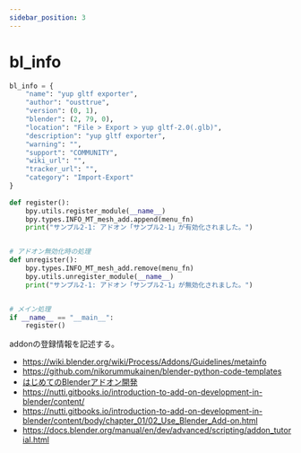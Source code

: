 ```yaml
---
sidebar_position: 3
---
```


# bl_info

```py
bl_info = {
    "name": "yup gltf exporter",
    "author": "ousttrue",
    "version": (0, 1),
    "blender": (2, 79, 0),
    "location": "File > Export > yup gltf-2.0(.glb)",
    "description": "yup gltf exporter",
    "warning": "",
    "support": "COMMUNITY",
    "wiki_url": "",
    "tracker_url": "",
    "category": "Import-Export"
}
         
def register():
    bpy.utils.register_module(__name__)
    bpy.types.INFO_MT_mesh_add.append(menu_fn)
    print("サンプル2-1: アドオン「サンプル2-1」が有効化されました。")


# アドオン無効化時の処理
def unregister():
    bpy.types.INFO_MT_mesh_add.remove(menu_fn)
    bpy.utils.unregister_module(__name__)
    print("サンプル2-1: アドオン「サンプル2-1」が無効化されました。")


# メイン処理
if __name__ == "__main__":
    register()
```

addonの登録情報を記述する。
* https://wiki.blender.org/wiki/Process/Addons/Guidelines/metainfo
* https://github.com/nikorummukainen/blender-python-code-templates
* [はじめてのBlenderアドオン開発](https://www.gitbook.com/book/nutti/introduction-to-add-on-development-in-blender/details)
* https://nutti.gitbooks.io/introduction-to-add-on-development-in-blender/content/
* https://nutti.gitbooks.io/introduction-to-add-on-development-in-blender/content/body/chapter_01/02_Use_Blender_Add-on.html
* https://docs.blender.org/manual/en/dev/advanced/scripting/addon_tutorial.html
